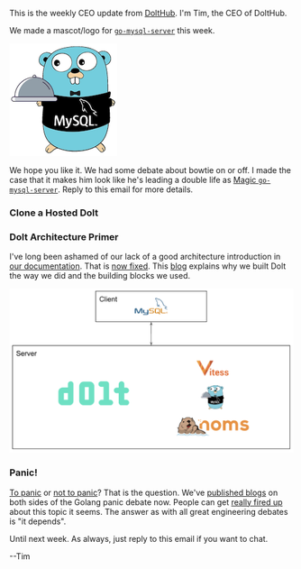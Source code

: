 This is the weekly CEO update from [DoltHub](https://www.dolthub.com/). I'm Tim, the CEO of DoltHub. 

We made a mascot/logo for [`go-mysql-server`](https://github.com/dolthub/go-mysql-server) this week. 

[![go-mysql-server mascot](../images/go-mysql-server-small.png)](https://github.com/dolthub/go-mysql-server)

We hope you like it. We had some debate about bowtie on or off. I made the case that it makes him look like he's leading a double life as [Magic `go-mysql-server`](https://www.imdb.com/title/tt1915581/). Reply to this email for more details.

### Clone a Hosted Dolt



### Dolt Architecture Primer

I've long been ashamed of our lack of a good architecture introduction in [our documentation](https://docs.dolthub.com/introduction/what-is-dolt). That is [now fixed](https://docs.dolthub.com/architecture/architecture). This [blog](https://www.dolthub.com/blog/2023-04-19-dolt-architecture-intro/) explains why we built Dolt the way we did and the building blocks we used. 

[![Dolt Architecture](../images/dolt-architecture.png)](https://www.dolthub.com/blog/2023-04-19-dolt-architecture-intro/)

### Panic! 

[To panic](https://www.dolthub.com/blog/2023-04-14-keep-calm-and-panic/) or [not to panic](https://www.dolthub.com/blog/2020-11-16-panics-to-errors/)? That is the question. We've [published blogs](https://www.dolthub.com/blog/?q=panic) on both sides of the Golang panic debate now. People can get [really fired up](https://www.reddit.com/r/golang/comments/12pq003/panics_are_up_to_40_faster_than_returning_errors/) about this topic it seems. The answer as with all great engineering debates is "it depends".

Until next week. As always, just reply to this email if you want to chat.

--Tim
